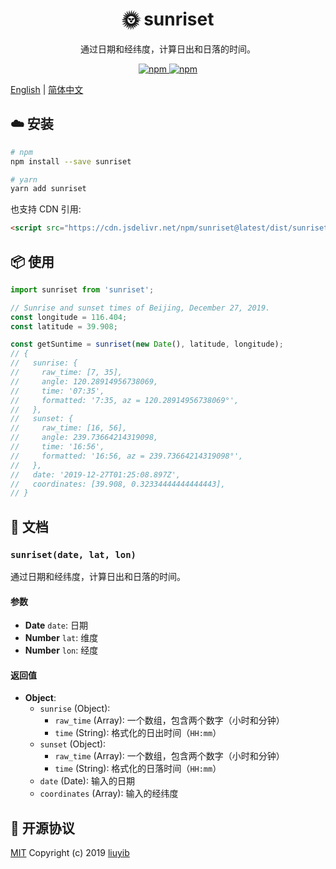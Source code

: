 <h1 align="center">🌞 sunriset</h1>

<p align="center">通过日期和经纬度，计算日出和日落的时间。</p>

<p align="center">
  <a href="https://www.npmjs.com/package/sunriset" target="_blank" rel="noopener noreferrer">
    <img alt="npm" src="https://img.shields.io/npm/v/sunriset.svg?style=flat-square">
  </a>
  <a href="https://www.npmjs.com/package/sunriset" target="_blank" rel="noopener noreferrer">
    <img alt="npm" src="https://img.shields.io/npm/dt/sunriset.svg?style=flat-square">
  </a>
</p>

[English](https://github.com/liuyib/sunriset/blob/master/README.md) | [简体中文](https://github.com/liuyib/sunriset/blob/master/README-zh-Hans.md)

## :cloud: 安装

```bash
# npm
npm install --save sunriset

# yarn
yarn add sunriset
```

也支持 CDN 引用:

```html
<script src="https://cdn.jsdelivr.net/npm/sunriset@latest/dist/sunriset.min.js"></script>
```

## :package: 使用

```js
import sunriset from 'sunriset';

// Sunrise and sunset times of Beijing, December 27, 2019.
const longitude = 116.404;
const latitude = 39.908;

const getSuntime = sunriset(new Date(), latitude, longitude);
// {
//   sunrise: {
//     raw_time: [7, 35],
//     angle: 120.28914956738069,
//     time: '07:35',
//     formatted: '7:35, az = 120.28914956738069°',
//   },
//   sunset: {
//     raw_time: [16, 56],
//     angle: 239.73664214319098,
//     time: '16:56',
//     formatted: '16:56, az = 239.73664214319098°',
//   },
//   date: '2019-12-27T01:25:08.897Z',
//   coordinates: [39.908, 0.32334444444444443],
// }
```

## :memo: 文档

### `sunriset(date, lat, lon)`

通过日期和经纬度，计算日出和日落的时间。

#### 参数

- **Date** `date`: 日期
- **Number** `lat`: 维度
- **Number** `lon`: 经度

#### 返回值

- **Object**:
  - `sunrise` (Object):
    - `raw_time` (Array): 一个数组，包含两个数字（小时和分钟）
    - `time` (String): 格式化的日出时间（`HH:mm`）
  - `sunset` (Object):
    - `raw_time` (Array): 一个数组，包含两个数字（小时和分钟）
    - `time` (String): 格式化的日落时间（`HH:mm`）
  - `date` (Date): 输入的日期
  - `coordinates` (Array): 输入的经纬度

## :handshake: 开源协议

[MIT](https://github.com/liuyib/sunriset/blob/master/LICENSE) Copyright (c) 2019 [liuyib](https://github.com/liuyib/)

